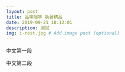 ```yaml
---
layout: post
title: 品味咖啡 執著精品
date: 2019-09-21 18:12:01
description: 測試
img: i-rest.jpg # Add image post (optional)
---
```

中文第一段

中文第二段

